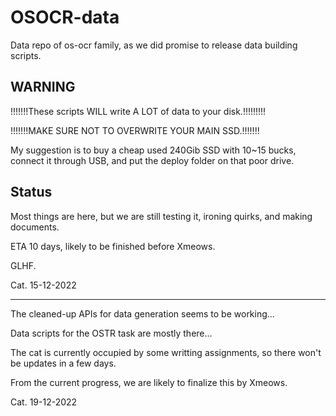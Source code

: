 # OSOCR-data
Data repo of os-ocr family, as we did promise to release data building scripts.

## WARNING
!!!!!!!These scripts WILL write A LOT of data to your disk.!!!!!!!!!

!!!!!!!MAKE SURE NOT TO OVERWRITE YOUR MAIN SSD.!!!!!!!

My suggestion is to buy a cheap used 240Gib SSD with 10~15 bucks, connect it through USB, and put the deploy folder on that poor drive.



## Status

Most things are here, but we are still testing it, ironing quirks, and making documents. 

ETA 10 days, likely to be finished before Xmeows. 

GLHF.

Cat. 15-12-2022

--------
The cleaned-up APIs for data generation seems to be working...

Data scripts for the OSTR task are mostly there...

The cat is currently occupied by some writting assignments, so there won't be updates in a few days.

From the current progress, we are likely to finalize this by Xmeows.

Cat. 19-12-2022
